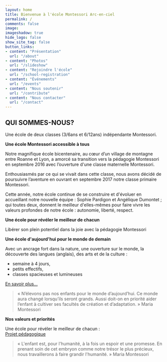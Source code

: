 ```yaml
---
layout: home
title: Bienvenue à l'école Montessori Arc-en-ciel
permalink: /
comments: false
image: 
imageshadow: true
hide_logo: false
show_site_tag: false
button_links:
- content: "Présentation"
  url: "/about"
- content: "Photos"
  url: "/slideshow"
- content: "Rejoindre l'école"
  url: "/school-registration"
- content: "Événements"
  url: "/events"
- content: "Nous soutenir"
  url: "/contribute"
- content: "Nous contacter"
  url: "/contact"
---
```


## QUI SOMMES-NOUS?

Une école de deux classes (3/6ans et 6/12ans) indépendante Montessori.

**Une école Montessori accessible à tous**

Notre magnifique école bicentenaire, au cœur d’un village de montagne entre Roanne et Lyon, a amorcé sa transition vers la pédagogie Montessori en septembre 2016 avec l’ouverture d'une classe maternelle Montessori.

Enthousiasmés par ce qui se vivait dans cette classe, nous avons décidé de poursuivre l’aventure en ouvrant en septembre 2017 notre classe primaire Montessori.

Cette année, notre école continue de se construire et d'évoluer en accueillant notre nouvelle équipe : Sophie Pardigon et Angélique Dumontet ; qui toutes deux, donnent le meilleur d'elles-mêmes pour faire vivre les valeurs profondes de notre école : autonomie, liberté, respect.

**Une école pour révéler le meilleur de chacun**

Libérer son plein potentiel dans la joie avec la pédagogie Montessori

**Une école d'aujourd'hui pour le monde de demain**

Avec un ancrage fort dans la nature, une ouverture sur le monde, la découverte des langues (anglais), des arts et de la culture :
- semaine à 4 jours,
- petits effectifs,
- classes spacieuses et lumineuses

[En savoir plus...](/about)

> « N’élevons pas nos enfants pour le monde d’aujourd’hui. Ce monde aura changé lorsqu’ils seront grands. Aussi doit-on en priorité aider l’enfant à cultiver ses facultés de création et d’adaptation. » Maria Montessori

**Nos valeurs et priorités**

Une école pour révéler le meilleur de chacun :  
[Projet pédagogique](/educational-project)

> « L'enfant est, pour l'humanité, à la fois un espoir et une promesse. En prenant soin de cet embryon comme notre trésor le plus précieux, nous travaillerons à faire grandir l'humanité. » Maria Montessori

